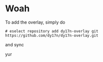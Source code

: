 # Woah

To add the overlay, simply do
```
# eselect repository add dy17n-overlay git https://github.com/dy17n/dy17n-overlay.git
```
and sync

yur
